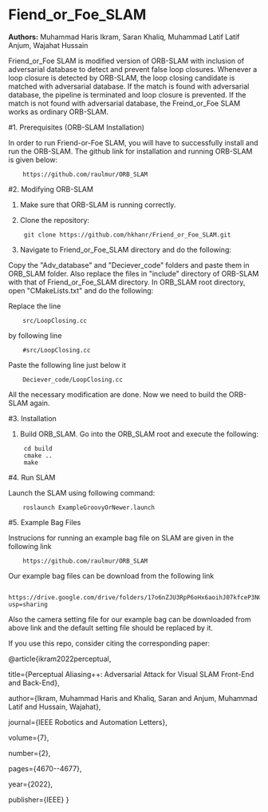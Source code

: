 # Fiend_or_Foe_SLAM
**Authors:** Muhammad Haris Ikram, Saran Khaliq, Muhammad Latif Latif Anjum, Wajahat Hussain


Friend_or_Foe SLAM is modified version of ORB-SLAM with inclusion of adversarial database to detect and prevent false loop closures. Whenever a loop closure is detected by ORB-SLAM, the loop closing candidate is matched with adversarial database. If the match is found with adversarial database, the pipeline is terminated and loop closure is prevented. If the match is not found with adversarial database, the Freind_or_Foe SLAM works as ordinary ORB-SLAM.


#1. Prerequisites (ORB-SLAM Installation)

In order to run Friend-or-Foe SLAM, you will have to successfully install and run the ORB-SLAM. The github link for installation and running ORB-SLAM is given below:

		https://github.com/raulmur/ORB_SLAM


#2. Modifying ORB-SLAM
1. Make sure that ORB-SLAM is running correctly.
2. Clone the repository:

		git clone https://github.com/hkhanr/Friend_or_Foe_SLAM.git

3. Navigate to Friend_or_Foe_SLAM directory and do the following:

Copy the "Adv_database" and "Deciever_code" folders and paste them in ORB_SLAM folder.
Also replace the files in "include" directory of ORB-SLAM with that of Friend_or_Foe_SLAM directory.
In ORB_SLAM  root directory, open "CMakeLists.txt" and do the following:
	
Replace the line
	
		src/LoopClosing.cc
		
by following line

		#src/LoopClosing.cc
		
Paste the following line just below it
	
		Deciever_code/LoopClosing.cc

All the necessary modification are done. Now we need to build the ORB-SLAM again.

#3. Installation
1. Build ORB_SLAM. Go into the ORB_SLAM root and execute the following:

		cd build
		cmake ..
		make

#4. Run SLAM

Launch the SLAM using following command:

		roslaunch ExampleGroovyOrNewer.launch

#5. Example Bag Files
		
Instrucions for running an example bag file on SLAM are given in the following link
		
		https://github.com/raulmur/ORB_SLAM
		
Our example bag files can be download from the following link

		https://drive.google.com/drive/folders/17o6nZJU3RpP6oHx6aoihJ07kfceP3NGU?usp=sharing
		
Also the camera setting file for our example bag can be downloaded from above link and the default setting file should be replaced by it.


If you use this repo, consider citing the corresponding paper:

@article{ikram2022perceptual,

title={Perceptual Aliasing++: Adversarial Attack for Visual SLAM Front-End and Back-End},

author={Ikram, Muhammad Haris and Khaliq, Saran and Anjum, Muhammad Latif and Hussain, Wajahat},

journal={IEEE Robotics and Automation Letters},

volume={7},

number={2},

pages={4670--4677},

year={2022},

publisher={IEEE}
}

